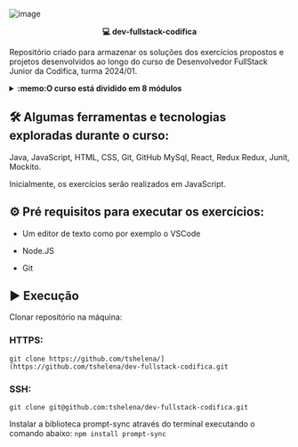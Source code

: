 ![image](https://github.com/tshelena/dev-fullstack-codifica/assets/54648687/72144038-c7b1-4226-a45a-05e327e18439)


<p align="center">
    <b>💻 dev-fullstack-codifica</b>
</p>

Repositório criado para armazenar os soluções dos exercícios propostos e projetos desenvolvidos ao longo do curso de Desenvolvedor FullStack Junior da Codifica, turma 2024/01.


<details>
  <summary><strong>:memo:O curso está dividido em 8 módulos</strong></summary><br />

Módulo 1 - Introdução à Lógica de Programação

Módulo 2 - Introdução ao Controle de Versão com Git e Github

Módulo 3 - Fundamentos do Desenvolvimento Front-end

Módulo 4 - Desenvolvendo Front-end com ReactJS

Módulo 5 - Introdução à Linguagem Java

Módulo 6 - Fundamentos de Bancos de Dados Relacionais 

Módulo 7 - Desenvolvimento de API’s Rest com Spring Boot

Módulo 8 - Laboratório de Projeto Final
</details>

<h2> 🛠️ Algumas ferramentas e tecnologias exploradas durante o curso:</h2>

Java, JavaScript, HTML, CSS, Git, GitHub MySql, React, Redux Redux, Junit, Mockito.


Inicialmente, os exercícios serão realizados em JavaScript.

<h2> ⚙️ Pré requisitos para executar os exercícios: </h2>

- Um editor de texto como por exemplo o VSCode

- Node.JS

- Git


<h2>▶️ Execução</h2> 

Clonar repositório na máquina:


### HTTPS:
`git clone https://github.com/tshelena/](https://github.com/tshelena/dev-fullstack-codifica.git`

### SSH:
`git clone git@github.com:tshelena/dev-fullstack-codifica.git`

Instalar a biblioteca prompt-sync através do terminal executando o comando abaixo:
`npm install prompt-sync`


